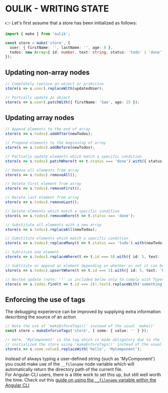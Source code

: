 # OULIK - WRITING STATE #

👉 Let's first assume that a store has been initialized as follows:
```Typescript
import { make } from 'oulik';

const store = make('store', {
  user: { firstName: '', lastName: '', age: 0 },
  todos: new Array<{ id: number, text: string, status: 'todo' | 'done' }>()
});
```
## Updating **non-array** nodes ##
```Typescript
// Completely replace an object or primitive
store(s => s.user).replaceWith(updatedUser);

// Partially update an object
store(s => s.user).patchWith({ firstName: 'Sam', age: 25 });
```

## Updating **array** nodes ##
```Typescript
// Append elements to the end of array
store(s => s.todos).addAfter(newTodos);

// Prepend elements to the beginning of array
store(s => s.todos).addBefore(newTodos);

// Partially update elements which match a specific condition
store(s => s.todos).patchWhere(t => t.status === 'done').with({ status: 'todo' });

// Remove all elements from array
store(s => s.todos).removeAll();

// Delete first element from array
store(s => s.todos).removeFirst();

// Delete last element from array
store(s => s.todos).removeLast();

// Delete elements which match a specific condition
store(s => s.todos).removeWhere(t => t.status === 'done');

// Substitute all elements with a new array
store(s => s.todos).replaceAll(newTodos);

// Substitute elements which match a specific condition
store(s => s.todos).replaceMany(t => t.status === 'todo').with(newTodo);

// Subtitute one element
store(s => s.todos).replaceWhere(t => t.id === 5).with({ id: 5, text: 'bake cookies', status: 'todo' });

// Subtitute or append an element depending on whether or not it can be found.
store(s => s.todos).upsertWhere(t => t.id === 5).with({ id: 5, text: 'bake cookies', status: 'todo' });

// Nested update (note: '!' is included below only to comply with Typescript's 'strictNullChecks')
store(s => s.todos.find(t => t.id === 2)!.text).replaceWith('something else');
```

## Enforcing the use of **tags** ##
The debugging experience can be improved by supplying extra information describing the source of an action
```Typescript
// Note the use of 'makeEnforeTags()' instead of the usual 'make()'
const store = makeEnforceTags('store', { some: { value: '' } });

// Here, 'MyComponent' is the tag which is made obligatory due to the fact that we
// initialized the store using 'makeEnforeTags()' instead of the usual 'make()'.
store(s => s.some.value).replaceWith('hello', 'MyComponent');
```
Instead of always typing a user-defined string (such as 'MyComponent') you could make use of the `__filename` node variable which will automatically return the directory path of the current file.  
For Angular-CLI users, there is a little work to set this up, but still well worth the time. Check out this [guide on using the `__filename` variable within the Angular CLI](./readme-ng-tags.md)  
